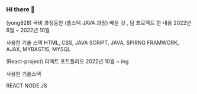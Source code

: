 ### Hi there 👋

(yong828)
국비 과정동안 (풀스택 JAVA 과정) 배운 것 , 팀 프로젝트 한 내용
2022년 6월 ~ 2022년 10월

사용한 기술 스택
HTML,
CSS,
JAVA SCRIPT,
JAVA,
SPIRNG FRAMWORK,
AJAX,
MYBASTIS,
MYSQL


(React-project)
리엑트 포트폴리오
2022년 10월 ~ ing

사용한 기술스택

REACT
NODE.JS
